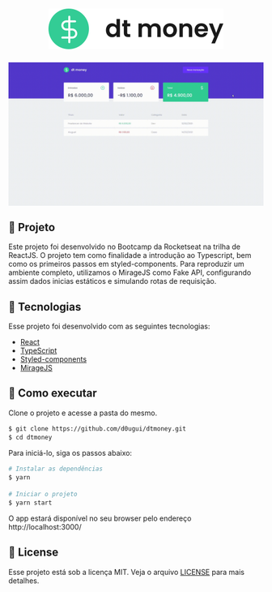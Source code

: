<h1 align="center">
   <img src="src/assets/logo1.svg">
</h1>

<img align="center" src="src/assets/tela.gif" alt="dtmoney">

## 📖 Projeto

Este projeto foi desenvolvido no Bootcamp da Rocketseat na trilha de ReactJS. O projeto tem como finalidade a introdução ao Typescript, bem como os primeiros passos em styled-components. Para reproduzir um ambiente completo, utilizamos o MirageJS como Fake API, configurando assim dados inicias estáticos e simulando rotas de requisição. 

## 🧪 Tecnologias

Esse projeto foi desenvolvido com as seguintes tecnologias:

- [React](https://reactjs.org)
- [TypeScript](https://www.typescriptlang.org/)
- [Styled-components](https://styled-components.com/)
- [MirageJS](https://miragejs.com/)


## 🚀 Como executar

Clone o projeto e acesse a pasta do mesmo.

```bash
$ git clone https://github.com/d0ugui/dtmoney.git
$ cd dtmoney
```

Para iniciá-lo, siga os passos abaixo:

```bash
# Instalar as dependências
$ yarn

# Iniciar o projeto
$ yarn start
```

O app estará disponível no seu browser pelo endereço http://localhost:3000/


## 📝 License

Esse projeto está sob a licença MIT. Veja o arquivo [LICENSE](LICENSE.md) para mais detalhes.
